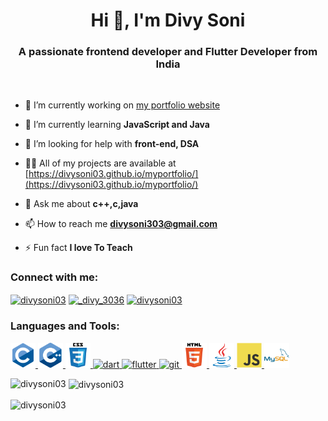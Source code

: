 <h1 align="center">Hi 👋, I'm Divy Soni</h1>
<h3 align="center">A passionate frontend developer and Flutter Developer from India</h3>

<br>

- 🔭 I’m currently working on [my portfolio website](https://divysoni03.github.io/myportfolio/)

- 🌱 I’m currently learning **JavaScript and Java**

- 🤝 I’m looking for help with **front-end, DSA**

- 👨‍💻 All of my projects are available at [https://divysoni03.github.io/myportfolio/](https://divysoni03.github.io/myportfolio/)

- 💬 Ask me about **c++,c,java**

- 📫 How to reach me **divysoni303@gmail.com**

- ⚡ Fun fact **I love To Teach**

<h3 align="left">Connect with me:</h3>
<p align="left">
<a href="https://linkedin.com/in/divysoni03" target="blank"><img align="center" src="https://raw.githubusercontent.com/rahuldkjain/github-profile-readme-generator/master/src/images/icons/Social/linked-in-alt.svg" alt="divysoni03" height="30" width="40" /></a>
<a href="https://instagram.com/_divy_3036" target="blank"><img align="center" src="https://raw.githubusercontent.com/rahuldkjain/github-profile-readme-generator/master/src/images/icons/Social/instagram.svg" alt="_divy_3036" height="30" width="40" /></a>
<a href="https://www.leetcode.com/divysoni03" target="blank"><img align="center" src="https://raw.githubusercontent.com/rahuldkjain/github-profile-readme-generator/master/src/images/icons/Social/leet-code.svg" alt="divysoni03" height="30" width="40" /></a>
</p>

<h3 align="left">Languages and Tools:</h3>
<p align="left"> <a href="https://www.cprogramming.com/" target="_blank" rel="noreferrer"> <img src="https://raw.githubusercontent.com/devicons/devicon/master/icons/c/c-original.svg" alt="c" width="40" height="40"/> </a> <a href="https://www.w3schools.com/cpp/" target="_blank" rel="noreferrer"> <img src="https://raw.githubusercontent.com/devicons/devicon/master/icons/cplusplus/cplusplus-original.svg" alt="cplusplus" width="40" height="40"/> </a> <a href="https://www.w3schools.com/css/" target="_blank" rel="noreferrer"> <img src="https://raw.githubusercontent.com/devicons/devicon/master/icons/css3/css3-original-wordmark.svg" alt="css3" width="40" height="40"/> </a> <a href="https://dart.dev" target="_blank" rel="noreferrer"> <img src="https://www.vectorlogo.zone/logos/dartlang/dartlang-icon.svg" alt="dart" width="40" height="40"/> </a> <a href="https://flutter.dev" target="_blank" rel="noreferrer"> <img src="https://www.vectorlogo.zone/logos/flutterio/flutterio-icon.svg" alt="flutter" width="40" height="40"/> </a> <a href="https://git-scm.com/" target="_blank" rel="noreferrer"> <img src="https://www.vectorlogo.zone/logos/git-scm/git-scm-icon.svg" alt="git" width="40" height="40"/> </a> <a href="https://www.w3.org/html/" target="_blank" rel="noreferrer"> <img src="https://raw.githubusercontent.com/devicons/devicon/master/icons/html5/html5-original-wordmark.svg" alt="html5" width="40" height="40"/> </a> <a href="https://www.java.com" target="_blank" rel="noreferrer"> <img src="https://raw.githubusercontent.com/devicons/devicon/master/icons/java/java-original.svg" alt="java" width="40" height="40"/> </a> <a href="https://developer.mozilla.org/en-US/docs/Web/JavaScript" target="_blank" rel="noreferrer"> <img src="https://raw.githubusercontent.com/devicons/devicon/master/icons/javascript/javascript-original.svg" alt="javascript" width="40" height="40"/> </a> <a href="https://www.mysql.com/" target="_blank" rel="noreferrer"> <img src="https://raw.githubusercontent.com/devicons/devicon/master/icons/mysql/mysql-original-wordmark.svg" alt="mysql" width="40" height="40"/> </a> </p>

<p><img align="left" src="https://github-readme-stats.vercel.app/api/top-langs?username=divysoni03&show_icons=true&locale=en&layout=compact" alt="divysoni03" /></p>

<p>&nbsp;<img align="center" src="https://github-readme-stats.vercel.app/api?username=divysoni03&show_icons=true&locale=en" alt="divysoni03" /></p>

<p><img align="center" src="https://github-readme-streak-stats.herokuapp.com/?user=divysoni03&" alt="divysoni03" /></p>
